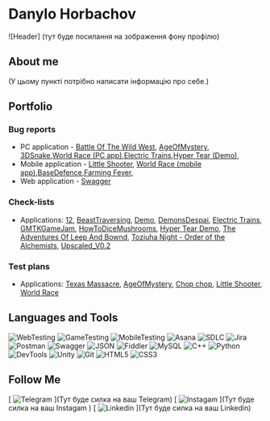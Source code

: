 # Danylo Horbachov
![Header] (тут буде посилання на зображення фону профілю)

## About me
(У цьому пункті потрібно написати інформацію про себе.)

## Portfolio 

### Bug reports 
- PC application - [Battle Of The Wild West](https://trello.com/invite/b/2MTMYX6k/ATTIa10755cf6521d7ed8c81bd218e183010DCCC48CB/battle-of-the-wild-west), [AgeOfMystery](https://trello.com/invite/b/Rfb3nUHh/ATTIeeee2723e80fda6afe0704a2fc045e01B48F4787/age-of-mystery), [3DSnake](https://trello.com/invite/b/qf0vzEv4/ATTI4c41df02e189ffe8e0300f29240a53303B933F62/3dsnake),[World Race (PC app)](https://trello.com/invite/b/AAOjlJUE/ATTIae8b07556bc6d2e3c0e357f15d5d2ad7AF313168/world-race-pc-app),[Electric Trains](https://trello.com/invite/b/VoPEbNYI/ATTIddc73cda1503537a05f3390e6345cc6a574DCAFF/electric-trains),[Hyper Tear (Demo)](),
- Mobile application - [Little Shooter](https://trello.com/invite/b/WLB0iy1q/ATTIe4ed79a80ee8e6cde2b4c0b570819bb2992A8C57/little-shooter), [World Race (mobile app)](https://trello.com/invite/b/C1QG886n/ATTI4faf19c96ccbee4310d1468042ffbccdFBB6A535/world-race-mobile-app),[BaseDefence](https://trello.com/invite/b/1Jxn9ioX/ATTIc0357d2a44376a88f4594b8fefbf0e2b772404C7/basedefence),[Farming Fever](https://trello.com/invite/b/aoyVtDaO/ATTI14c2e921b0ec10a376d7832f7094f560F0CBD37B/farming-fever),
- Web application - [Swagger](https://trello.com/invite/b/tdYuE7RB/ATTI385f48f077ba9dc22c0b902689b9ca78D079DDC8/swagger)

### Check-lists
- Applications: [12](),  [BeastTraversing](),  [Demo](),
  [DemonsDespai](),  [Electric Trains](),  [GMTKGameJam](),  [HowToDiceMushrooms](),  [Hyper Tear Demo](),  [The Adventures Of Leep And Bownd](),  [Toziuha Night - Order of the Alchemists](),  [Upscaled_V0.2]()

### Test plans 
- Applications: [Texas Massacre](),  [AgeOfMystery](),  [Chop chop](),
  [Little Shooter](),  [World Race]()


## Languages and Tools
![WebTesting](https://img.shields.io/badge/-WebTesting-556AC1?style=for-the-badge&logo=WebTesting&logoColor=556AC1)
![GameTesting](https://img.shields.io/badge/-GameTesting-FAB000?style=for-the-badge&logo=GameTesting&logoColor=FAB000)
![MobileTesting](https://img.shields.io/badge/-MobileTesting-4592C1?style=for-the-badge&logo=MobileTesting&logoColor=4592C1)
![Asana](https://img.shields.io/badge/-Asana-363639?style=for-the-badge&logo=Asana&logoColor=F06A6A)
![SDLC](https://img.shields.io/badge/-SDLC-A4BEF1?style=for-the-badge&logo=SDLC&logoColor=A4BEF1)
![Jira](https://img.shields.io/badge/-Jira-629FF6?style=for-the-badge&logo=Jira&logoColor=166BE0)
![Postman](https://img.shields.io/badge/-Postman-D7D0AD?style=for-the-badge&logo=Postman&logoColor=FB7C29)
![Swagger](https://img.shields.io/badge/-Swagger-173648?style=for-the-badge&logo=Swagger&logoColor=8BB600)
![JSON](https://img.shields.io/badge/-JSON-B2B2B2?style=for-the-badge&logo=JSON&logoColor=393939)
![Fiddler](https://img.shields.io/badge/-Fiddler-2B6D05?style=for-the-badge&logo=Fiddler&logoColor=2B6D05)
![MySQL](https://img.shields.io/badge/-MySQL-5181A2?style=for-the-badge&logo=MySQL&logoColor=00337E)
![C++](https://img.shields.io/badge/-C++-659AD2?style=for-the-badge&logo=C%2b%2b&logoColor=004482)
![Python](https://img.shields.io/badge/-Python-254A6B?style=for-the-badge&logo=Python&logoColor=FFE56A)
![DevTools](https://img.shields.io/badge/-DevTools-266EE4?style=for-the-badge&logo=DevTools&logoColor=266EE4)
![Unity](https://img.shields.io/badge/-Unity-757879?style=for-the-badge&logo=Unity&logoColor=000000)
![Git](https://img.shields.io/badge/-Git-181617?style=for-the-badge&logo=Git&logoColor=F0F0F0)
![HTML5](https://img.shields.io/badge/-HTML5-3A3B3D?style=for-the-badge&logo=HTML5&logoColor=64C18)
![CSS3](https://img.shields.io/badge/-CSS3-254ADC?style=for-the-badge&logo=CSS3&logoColor=2094EF)




## Follow Me
[ ![Telegram](https://img.shields.io/badge/-Telegram-30A5D8?style=for-the-badge&logo=Telegram&logoColor=F6F9FA) ](Тут буде силка на ваш Telegram)
[ ![Instagam](https://img.shields.io/badge/-Instagram-A601CD?style=for-the-badge&logo=Instagram&logoColor=D6A639) ](Тут буде силка на ваш Instagam )
[ ![Linkedin](https://img.shields.io/badge/-Linkedin-0A66C2?style=for-the-badge&logo=Linkedin&logoColor=FFFFFF) ](Тут буде силка на ваш Linkedin)
